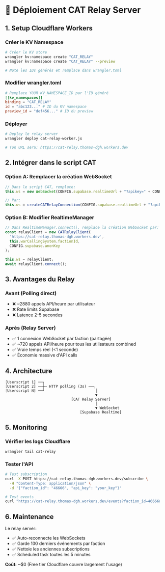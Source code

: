 # 🚀 Déploiement CAT Relay Server

## 1. Setup Cloudflare Workers

### Créer le KV Namespace
```bash
# Créer le KV store
wrangler kv:namespace create "CAT_RELAY"
wrangler kv:namespace create "CAT_RELAY" --preview

# Note les IDs générés et remplace dans wrangler.toml
```

### Modifier wrangler.toml
```toml
# Remplace YOUR_KV_NAMESPACE_ID par l'ID généré
[[kv_namespaces]]
binding = "CAT_RELAY"
id = "abc123..." # ID du KV namespace
preview_id = "def456..." # ID du preview
```

### Déployer
```bash
# Deploy le relay server
wrangler deploy cat-relay-worker.js

# Ton URL sera: https://cat-relay.thomas-dgh.workers.dev
```

## 2. Intégrer dans le script CAT

### Option A: Remplacer la création WebSocket
```javascript
// Dans le script CAT, remplace:
this.ws = new WebSocket(CONFIG.supabase.realtimeUrl + "?apikey=" + CONFIG.supabase.anonKey + "&vsn=1.0.0");

// Par:
this.ws = createCATRelayConnection(CONFIG.supabase.realtimeUrl + "?apikey=" + CONFIG.supabase.anonKey + "&vsn=1.0.0");
```

### Option B: Modifier RealtimeManager
```javascript
// Dans RealtimeManager.connect(), remplace la création WebSocket par:
const relayClient = new CATRelayClient(
  'https://cat-relay.thomas-dgh.workers.dev',
  this.warCallingSystem.factionId,
  CONFIG.supabase.anonKey
);

this.ws = relayClient;
await relayClient.connect();
```

## 3. Avantages du Relay

### Avant (Polling direct)
- ❌ ~2880 appels API/heure par utilisateur
- ❌ Rate limits Supabase
- ❌ Latence 2-5 secondes

### Après (Relay Server)
- ✅ 1 connexion WebSocket par faction (partagée)
- ✅ ~720 appels API/heure pour tous les utilisateurs combined
- ✅ Vraie temps réel (<1 seconde)
- ✅ Économie massive d'API calls

## 4. Architecture

```
[Userscript 1] ──┐
[Userscript 2] ──┼─ HTTP polling (3s) ──┐
[Userscript N] ──┘                       │
                                         ▼
                              [CAT Relay Server]
                                         │
                                         ▼ WebSocket
                                  [Supabase Realtime]
```

## 5. Monitoring

### Vérifier les logs Cloudflare
```bash
wrangler tail cat-relay
```

### Tester l'API
```bash
# Test subscription
curl -X POST https://cat-relay.thomas-dgh.workers.dev/subscribe \
  -H "Content-Type: application/json" \
  -d '{"faction_id": "46666", "api_key": "your_key"}'

# Test events
curl "https://cat-relay.thomas-dgh.workers.dev/events?faction_id=46666&since=1234567890"
```

## 6. Maintenance

Le relay server:
- ✅ Auto-reconnecte les WebSockets
- ✅ Garde 100 derniers événements par faction  
- ✅ Nettoie les anciennes subscriptions
- ✅ Scheduled task toutes les 5 minutes

**Coût:** ~$0 (Free tier Cloudflare couvre largement l'usage)